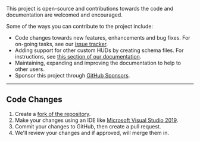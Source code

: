 This project is open-source and contributions towards the code and documentation are welcomed and encouraged.

Some of the ways you can contribute to the project include:

* Code changes towards new features, enhancements and bug fixes. For on-going tasks, see our [issue tracker][issues-link].
* Adding support for other custom HUDs by creating schema files. For instructions, see [this section of our documentation][json-link].
* Maintaining, expanding and improving the documentation to help to other users.
* Sponsor this project through [GitHub Sponsors][sponsors-link].

---

## Code Changes

1. Create a [fork of the repository][repo-link].
2. Make your changes using an IDE like [Microsoft Visual Studio 2019][vs-link].
3. Commit your changes to GitHub, then create a pull request.
4. We'll review your changes and if approved, will merge them in.

<!-- MARKDOWN LINKS -->
[repo-link]: https://github.com/CriticalFlaw/TF2HUD.Editor
[issues-link]: https://github.com/CriticalFlaw/TF2HUD.Editor/issues
[json-link]: https://www.editor.criticalflaw.ca/json/intro/
[docs-link]: https://www.editor.criticalflaw.ca/
[sponsors-link]: https://github.com/sponsors/CriticalFlaw
[vs-link]: https://visualstudio.microsoft.com/
[docs-repo]: https://github.com/CriticalFlaw/TF2HUD.Editor/tree/master/docs